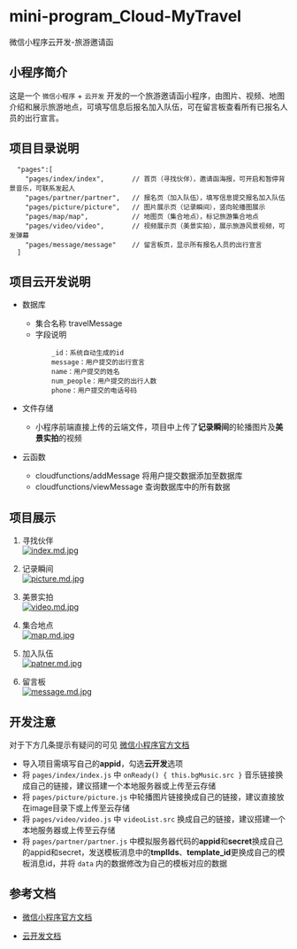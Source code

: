 # mini-program_Cloud-MyTravel
微信小程序云开发-旅游邀请函

## 小程序简介
这是一个 `微信小程序` + `云开发` 开发的一个旅游邀请函小程序，由图片、视频、地图介绍和展示旅游地点，可填写信息后报名加入队伍，可在留言板查看所有已报名人员的出行宣言。

## 项目目录说明
```
  "pages":[
    "pages/index/index",       // 首页（寻找伙伴），邀请函海报，可开启和暂停背景音乐，可联系发起人
    "pages/partner/partner",   // 报名页（加入队伍），填写信息提交报名加入队伍
    "pages/picture/picture",   // 图片展示页（记录瞬间），竖向轮播图展示
    "pages/map/map",           // 地图页（集合地点），标记旅游集合地点
    "pages/video/video",       // 视频展示页（美景实拍），展示旅游风景视频，可发弹幕
    "pages/message/message"    // 留言板页，显示所有报名人员的出行宣言
  ]
```

## 项目云开发说明
- 数据库  
    - 集合名称 travelMessage  
    - 字段说明  
        ```
            _id：系统自动生成的id
            message：用户提交的出行宣言
            name：用户提交的姓名
            num_people：用户提交的出行人数
            phone：用户提交的电话号码
        ```  

- 文件存储  
    - 小程序前端直接上传的云端文件，项目中上传了**记录瞬间**的轮播图片及**美景实拍**的视频  

- 云函数
    - cloudfunctions/addMessage  将用户提交数据添加至数据库
    - cloudfunctions/viewMessage  查询数据库中的所有数据  

##  项目展示
1. 寻找伙伴  
    [![index.md.jpg](https://z4a.net/images/2020/06/12/index.md.jpg)](https://z4a.net/image/TwPU2L)


2. 记录瞬间  
    [![picture.md.jpg](https://z4a.net/images/2020/06/12/picture.md.jpg)](https://z4a.net/image/TwP269)

3. 美景实拍  
    [![video.md.jpg](https://z4a.net/images/2020/06/12/video.md.jpg)](https://z4a.net/image/TwPVxH)

4. 集合地点  
    [![map.md.jpg](https://z4a.net/images/2020/06/12/map.md.jpg)](https://z4a.net/image/TwPTob)

5. 加入队伍  
    [![patner.md.jpg](https://z4a.net/images/2020/06/12/patner.md.jpg)](https://z4a.net/image/TwPeMk)

6. 留言板  
    [![message.md.jpg](https://z4a.net/images/2020/06/12/message.md.jpg)](https://z4a.net/image/TwP6DN)


## 开发注意
对于下方几条提示有疑问的可见 [微信小程序官方文档](https://developers.weixin.qq.com/miniprogram/dev/framework/)  

- 导入项目需填写自己的**appid**，勾选**云开发**选项
- 将 `pages/index/index.js` 中 `onReady() { this.bgMusic.src }` 音乐链接换成自己的链接，建议搭建一个本地服务器或上传至云存储
- 将 `pages/picture/picture.js` 中轮播图片链接换成自己的链接，建议直接放在image目录下或上传至云存储
- 将 `pages/video/video.js` 中 `videoList.src` 换成自己的链接，建议搭建一个本地服务器或上传至云存储
- 将 `pages/partner/partner.js` 中模拟服务器代码的**appid**和**secret**换成自己的appid和secret，发送模板消息中的**tmplIds**、**template_id**更换成自己的模板消息id，并将 `data` 内的数据修改为自己的模板对应的数据


## 参考文档  

- [微信小程序官方文档](https://developers.weixin.qq.com/miniprogram/dev/framework/)  

- [云开发文档](https://developers.weixin.qq.com/miniprogram/dev/wxcloud/basis/getting-started.html)

